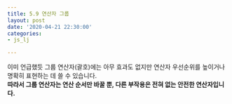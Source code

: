 ```yaml
---
title: 5.9 연산자 그룹
layout: post
date: '2020-04-21 22:30:00'
categories:
- js_lj

---
```


이미 언급했듯 그룹 연산자(괄호)에는 아무 효과도 없지만 연산자 우선순위를 높이거나 명확히 표현하는 데 쓸 수 있습니다.  
**따라서 그룹 연산자는 연산 순서만 바꿀 뿐, 다른 부작용은 전혀 없는 안전한 연산자입니다.**